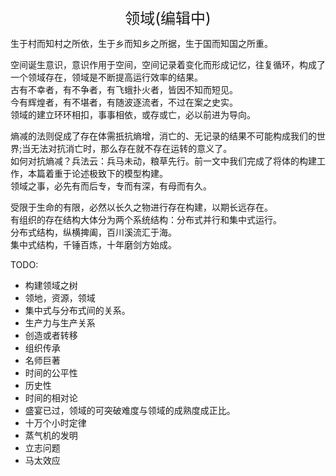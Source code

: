 <center><font size=5>领域(编辑中)</font></center>

生于村而知村之所依，生于乡而知乡之所据，生于国而知国之所重。<br/>

空间诞生意识，意识作用于空间，空间记录着变化而形成记忆，往复循环，构成了一个领域存在，领域是不断提高运行效率的结果。<br/>
古有不幸者，有不争者，有飞蛾扑火者，皆因不知而短见。<br/>
今有辉煌者，有不堪者，有随波逐流者，不过在案之史实。<br/>
领域的建立环环相扣，事事相依，或存或亡，必以前进为导向。<br/>

熵减的法则促成了存在体需扺抗熵增，消亡的、无记录的结果不可能构成我们的世界;当无法对抗消亡时，那么存在就不存在运转的意义了。<br/>
如何对抗熵减？兵法云：兵马未动，粮草先行。前一文中我们完成了将体的构建工作，本篇着重于论述极致下的模型构建。<br/>
领域之事，必先有而后专，专而有深，有母而有久。<br/>

受限于生命的有限，必然以长久之物进行存在构建，以期长远存在。<br/>
有组织的存在结构大体分为两个系统结构：分布式并行和集中式运行。<br/>
分布式结构，纵横捭阖，百川溪流汇于海。<br/>
集中式结构，千锤百炼，十年磨剑方始成。<br/>

TODO: 
* 构建领域之树
* 领地，资源，领域
* 集中式与分布式间的关系。
* 生产力与生产关系
* 创造或者转移
* 组织传承
* 名师巨著
* 时间的公平性
* 历史性
* 时间的相对论
* 盛宴已过，领域的可突破难度与领域的成熟度成正比。
* 十万个小时定律
* 蒸气机的发明
* 立志问题
* 马太效应
